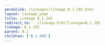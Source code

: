 ```yaml
---
permalink: /lineages/lineage_B.1.292.html
layout: lineage_page
title: Lineage B.1.292
redirect_to: ../lineage.html?lineage=B.1.292
lineage: B.1.292
parent: B.1
children: ['B.1.292']
---
```

